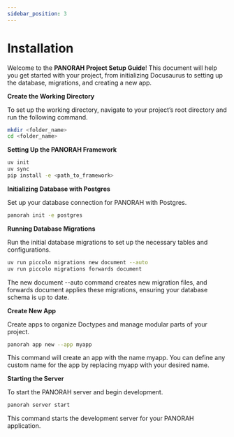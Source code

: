 ```yaml
---
sidebar_position: 3
---
```


# Installation 

Welcome to the **PANORAH Project Setup Guide**! This document will help you get started with your project, from initializing Docusaurus to setting up the database, migrations, and creating a new app.

**Create the Working Directory**

To set up the working directory, navigate to your project’s root directory and run the following command.

```bash
mkdir <folder_name>
cd <folder_name>
```


**Setting Up the PANORAH Framework**

```bash
uv init
uv sync
pip install -e <path_to_framework>
```

**Initializing Database with Postgres**

Set up your database connection for PANORAH with Postgres.

```bash
panorah init -e postgres
```

**Running Database Migrations**

Run the initial database migrations to set up the necessary tables and configurations.

```bash
uv run piccolo migrations new document --auto
uv run piccolo migrations forwards document
```

The new document --auto command creates new migration files, and forwards document applies these migrations, ensuring your database schema is up to date.


**Create New App**

Create apps to organize Doctypes and manage modular parts of your project.

```bash
panorah app new --app myapp
```
This command will create an app with the name myapp. You can define any custom name for the app by replacing myapp with your desired name.



**Starting the Server**

To start the PANORAH server and begin development.

```bash
panorah server start
```
This command starts the development server for your PANORAH application.